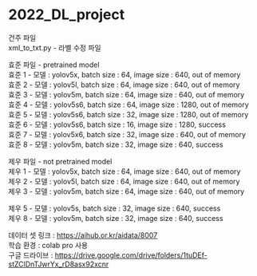 # 2022_DL_project  
건주 파일  
xml_to_txt.py - 라벨 수정 파일  

효준 파일 - pretrained model  
효준 1 - 모델 : yolov5x, batch size : 64, image size : 640, out of memory  
효준 2 - 모델 : yolov5l, batch size : 64, image size : 640, out of memory  
효준 3 - 모델 : yolov5m, batch size : 64, image size : 640, out of memory  
효준 4 - 모델 : yolov5s6, batch size : 64, image size : 1280, out of memory  
효준 5 - 모델 : yolov5s6, batch size : 32, image size : 1280, out of memory  
효준 6 - 모델 : yolov5s6, batch size : 16, image size : 1280, success  
효준 7 - 모델 : yolov5x6, batch size : 32, image size : 640, out of memory  
효준 8 - 모델 : yolov5m, batch size : 32, image size : 640, success  

제우 파일 - not pretrained model  
제우 1 - 모델 : yolov5x, batch size : 64, image size : 640, out of memory  
제우 2 - 모델 : yolov5l, batch size : 64, image size : 640, out of memory  
제우 3 - 모델 : yolov5m, batch size : 64, image size : 640, out of memory 

제우 5 - 모델 : yolov5s, batch size : 32, image size : 640, success     
제우 8 - 모델 : yolov5m, batch size : 32, image size : 640, success     


데이터 셋 링크 : https://aihub.or.kr/aidata/8007  
학습 환경 : colab pro 사용  
구글 드라이브 : https://drive.google.com/drive/folders/1tuDEf-stZClDnTJwrYx_rD8asx92xcnr
